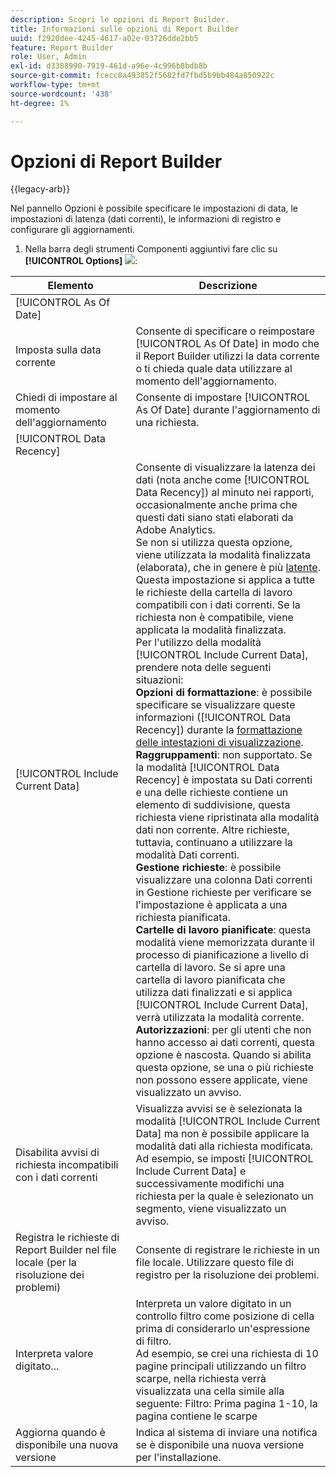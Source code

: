 ```yaml
---
description: Scopri le opzioni di Report Builder.
title: Informazioni sulle opzioni di Report Builder
uuid: f2920dee-4245-4617-a02e-03726dde2bb5
feature: Report Builder
role: User, Admin
exl-id: d3388990-7919-461d-a96e-4c996b8bdb8b
source-git-commit: fcecc8a493852f5682fd7fbd5b9bb484a850922c
workflow-type: tm+mt
source-wordcount: '438'
ht-degree: 1%

---
```


# Opzioni di Report Builder

{{legacy-arb}}

Nel pannello Opzioni è possibile specificare le impostazioni di data, le impostazioni di latenza (dati correnti), le informazioni di registro e configurare gli aggiornamenti.

1. Nella barra degli strumenti Componenti aggiuntivi fare clic su **[!UICONTROL Options]** ![](https://spectrum.adobe.com/static/icons/workflow_18/Smock_Settings_18_N.svg):

| Elemento | Descrizione |
|--- |--- |
| [!UICONTROL As Of Date] |  |
| Imposta sulla data corrente | Consente di specificare o reimpostare [!UICONTROL As Of Date] in modo che il Report Builder utilizzi la data corrente o ti chieda quale data utilizzare al momento dell&#39;aggiornamento. |
| Chiedi di impostare al momento dell&#39;aggiornamento | Consente di impostare [!UICONTROL As Of Date] durante l&#39;aggiornamento di una richiesta. |
| [!UICONTROL Data Recency] |  |
| [!UICONTROL Include Current Data] | Consente di visualizzare la latenza dei dati (nota anche come [!UICONTROL Data Recency]) al minuto nei rapporti, occasionalmente anche prima che questi dati siano stati elaborati da Adobe Analytics.<br>Se non si utilizza questa opzione, viene utilizzata la modalità finalizzata (elaborata), che in genere è più [latente](https://experienceleague.adobe.com/docs/analytics/analyze/reports-analytics/current-data.html).<br>Questa impostazione si applica a tutte le richieste della cartella di lavoro compatibili con i dati correnti. Se la richiesta non è compatibile, viene applicata la modalità finalizzata.<br>Per l&#39;utilizzo della modalità [!UICONTROL Include Current Data], prendere nota delle seguenti situazioni:<br>**Opzioni di formattazione**: è possibile specificare se visualizzare queste informazioni ([!UICONTROL Data Recency]) durante la [formattazione delle intestazioni di visualizzazione](/help/analyze/legacy-report-builder/layout/t-format-display-headers.md).<br>**Raggruppamenti**: non supportato. Se la modalità [!UICONTROL Data Recency] è impostata su Dati correnti e una delle richieste contiene un elemento di suddivisione, questa richiesta viene ripristinata alla modalità dati non corrente. Altre richieste, tuttavia, continuano a utilizzare la modalità Dati correnti.<br>**Gestione richieste**: è possibile visualizzare una colonna Dati correnti in Gestione richieste per verificare se l&#39;impostazione è applicata a una richiesta pianificata.<br>**Cartelle di lavoro pianificate**: questa modalità viene memorizzata durante il processo di pianificazione a livello di cartella di lavoro. Se si apre una cartella di lavoro pianificata che utilizza dati finalizzati e si applica [!UICONTROL Include Current Data], verrà utilizzata la modalità corrente.<br>**Autorizzazioni**: per gli utenti che non hanno accesso ai dati correnti, questa opzione è nascosta.  Quando si abilita questa opzione, se una o più richieste non possono essere applicate, viene visualizzato un avviso. |
| Disabilita avvisi di richiesta incompatibili con i dati correnti | Visualizza avvisi se è selezionata la modalità [!UICONTROL Include Current Data] ma non è possibile applicare la modalità dati alla richiesta modificata.  Ad esempio, se imposti [!UICONTROL Include Current Data] e successivamente modifichi una richiesta per la quale è selezionato un segmento, viene visualizzato un avviso. |
| Registra le richieste di Report Builder nel file locale (per la risoluzione dei problemi) | Consente di registrare le richieste in un file locale. Utilizzare questo file di registro per la risoluzione dei problemi. |
| Interpreta valore digitato... | Interpreta un valore digitato in un controllo filtro come posizione di cella prima di considerarlo un&#39;espressione di filtro.<br>Ad esempio, se crei una richiesta di 10 pagine principali utilizzando un filtro scarpe, nella richiesta verrà visualizzata una cella simile alla seguente:   Filtro: Prima pagina 1-10, la pagina contiene le scarpe |
| Aggiorna quando è disponibile una nuova versione | Indica al sistema di inviare una notifica se è disponibile una nuova versione per l&#39;installazione. |
